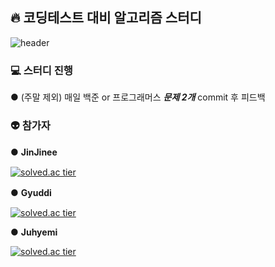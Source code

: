 ## 🔥 코딩테스트 대비 알고리즘 스터디
![header](https://capsule-render.vercel.app/api?type=waving&color=auto&height=300&section=header&text=Spam%20Que&fontSize=90)
### 💻 스터디 진행
● (주말 제외) 매일 백준 or 프로그래머스 ***문제 2개*** commit 후 피드백
### 👽 참가자
● **JinJinee** 　　　　　　　　　　　　　　　  　　　　　　　　　　　  　　　　　

[![solved.ac tier](http://mazassumnida.wtf/api/generate_badge?boj=wls3147)](https://solved.ac/wls3147)

● **Gyuddi** 　　

[![solved.ac tier](http://mazassumnida.wtf/api/generate_badge?boj=samll8539)](https://solved.ac/samll8539)

● **Juhyemi**

[![solved.ac tier](http://mazassumnida.wtf/api/generate_badge?boj=rlawngp124)](https://solved.ac/rlawngp124)
